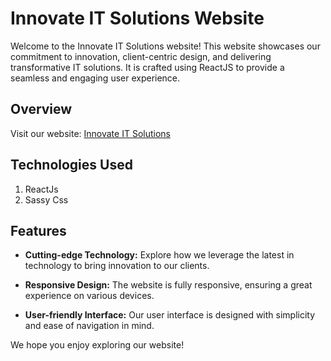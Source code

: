 # Innovate IT Solutions Website

Welcome to the Innovate IT Solutions website! This website showcases our commitment to innovation, client-centric design, and delivering transformative IT solutions. It is crafted using ReactJS to provide a seamless and engaging user experience.

## Overview

Visit our website: [Innovate IT Solutions](https://innovate-it-solutions-w8j7sig9e-kashishs-projects-bce60075.vercel.app/services)

## Technologies Used

1. ReactJs
2. Sassy Css

## Features

- **Cutting-edge Technology:** Explore how we leverage the latest in technology to bring innovation to our clients.
  
- **Responsive Design:** The website is fully responsive, ensuring a great experience on various devices.
  
- **User-friendly Interface:** Our user interface is designed with simplicity and ease of navigation in mind.


We hope you enjoy exploring our website!

